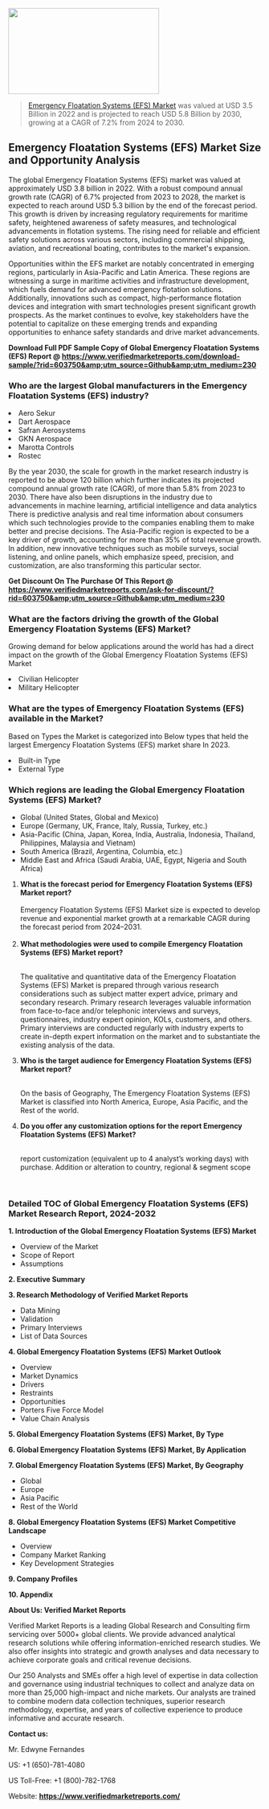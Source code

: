<img src="https://ffe5etoiles.com/wp-content/uploads/2024/12/MST1-300x171.png" alt="" width="300" height="171" class="alignnone size-medium wp-image-20088" /><blockquote><p><p><a href="https://www.verifiedmarketreports.com/download-sample/?rid=603750&utm_source=Github&utm_medium=230" target="_blank">Emergency Floatation Systems (EFS) Market</a> was valued at USD 3.5 Billion in 2022 and is projected to reach USD 5.8 Billion by 2030, growing at a CAGR of 7.2% from 2024 to 2030.</p></blockquote><p><h2>Emergency Floatation Systems (EFS) Market Size and Opportunity Analysis</h2> <p>The global Emergency Floatation Systems (EFS) market was valued at approximately USD 3.8 billion in 2022. With a robust compound annual growth rate (CAGR) of 6.7% projected from 2023 to 2028, the market is expected to reach around USD 5.3 billion by the end of the forecast period. This growth is driven by increasing regulatory requirements for maritime safety, heightened awareness of safety measures, and technological advancements in flotation systems. The rising need for reliable and efficient safety solutions across various sectors, including commercial shipping, aviation, and recreational boating, contributes to the market's expansion.</p> <p>Opportunities within the EFS market are notably concentrated in emerging regions, particularly in Asia-Pacific and Latin America. These regions are witnessing a surge in maritime activities and infrastructure development, which fuels demand for advanced emergency flotation solutions. Additionally, innovations such as compact, high-performance flotation devices and integration with smart technologies present significant growth prospects. As the market continues to evolve, key stakeholders have the potential to capitalize on these emerging trends and expanding opportunities to enhance safety standards and drive market advancements.</p> </p><p class=""><strong>Download Full PDF Sample Copy of Global Emergency Floatation Systems (EFS) Report @ <a href="https://www.verifiedmarketreports.com/download-sample/?rid=603750&amp;utm_source=Github&amp;utm_medium=230" target="_blank">https://www.verifiedmarketreports.com/download-sample/?rid=603750&amp;utm_source=Github&amp;utm_medium=230</a></strong></p><h3 id="" class="">Who are the largest Global manufacturers in the Emergency Floatation Systems (EFS) industry?</h3><p><li>Aero Sekur</li><li> Dart Aerospace</li><li> Safran Aerosystems</li><li> GKN Aerospace</li><li> Marotta Controls</li><li> Rostec</li></p><div class=""><div class="" dir="" data-message-author-role="" data-message-id="" data-message-model-slug=""><div class=""><div class=""><div class=""><div class="" dir="" data-message-author-role="" data-message-id="" data-message-model-slug=""><div class=""><div class=""><p>By the year 2030, the scale for growth in the market research industry is reported to be above 120 billion which further indicates its projected compound annual growth rate (CAGR), of more than 5.8% from 2023 to 2030. There have also been disruptions in the industry due to advancements in machine learning, artificial intelligence and data analytics There is predictive analysis and real time information about consumers which such technologies provide to the companies enabling them to make better and precise decisions. The Asia-Pacific region is expected to be a key driver of growth, accounting for more than 35% of total revenue growth. In addition, new innovative techniques such as mobile surveys, social listening, and online panels, which emphasize speed, precision, and customization, are also transforming this particular sector.</p><p><strong>Get Discount On The Purchase Of This Report @&nbsp; <a href="https://www.verifiedmarketreports.com/ask-for-discount/?rid=603750&amp;utm_source=Github&amp;utm_medium=230" target="_blank">https://www.verifiedmarketreports.com/ask-for-discount/?rid=603750&amp;utm_source=Github&amp;utm_medium=230</a></strong></p></div></div></div></div></div></div></div></div><h3 id="" class="">What are the factors driving the growth of the Global Emergency Floatation Systems (EFS) Market?</h3><p id="" class="">Growing demand for below applications around the world has had a direct impact on the growth of the Global Emergency Floatation Systems (EFS) Market</p><p id="" class=""><li>Civilian Helicopter</li><li> Military Helicopter</li></p><h3 id="" class="">What are the types of Emergency Floatation Systems (EFS) available in the Market?</h3><p id="" class="">Based on Types the Market is categorized into Below types that held the largest Emergency Floatation Systems (EFS) market share In 2023.</p><p id="" class=""><li>Built-in Type</li><li> External Type</li></p><h3 id="" class="">Which regions are leading the Global Emergency Floatation Systems (EFS) Market?</h3><ul><li>Global (United States, Global and Mexico)</li><li>Europe (Germany, UK, France, Italy, Russia, Turkey, etc.)</li><li>Asia-Pacific (China, Japan, Korea, India, Australia, Indonesia, Thailand, Philippines, Malaysia and Vietnam)</li><li>South America (Brazil, Argentina, Columbia, etc.)</li><li>Middle East and Africa (Saudi Arabia, UAE, Egypt, Nigeria and South Africa)</li></ul><p><ol><li><strong>What is the forecast period for Emergency Floatation Systems (EFS) Market report?<br /></strong><br /><span data-sheets-root="1" data-sheets-value="{&quot;1&quot;:2,&quot;2&quot;:&quot;XXXX size is expected to develop revenue and exponential market growth at a remarkable CAGR during the forecast period from 2024&ndash;2030.&quot;}" data-sheets-userformat="{&quot;2&quot;:12674,&quot;4&quot;:{&quot;1&quot;:2,&quot;2&quot;:16776960},&quot;10&quot;:2,&quot;11&quot;:0,&quot;15&quot;:&quot;Arial&quot;,&quot;16&quot;:12}">Emergency Floatation Systems (EFS) Market size is expected to develop revenue and exponential market growth at a remarkable CAGR during the forecast period from 2024&ndash;2031.</span><br /><br /></li><li><strong>What methodologies were used to compile Emergency Floatation Systems (EFS) Market report?<br /><br /></strong><p>The qualitative and quantitative data of the&nbsp;Emergency Floatation Systems (EFS) Market is prepared through various research considerations such as subject matter expert advice, primary and secondary research. Primary research leverages valuable information from face-to-face and/or telephonic interviews and surveys, questionnaires, industry expert opinion, KOLs, customers, and others. Primary interviews are conducted regularly with industry experts to create in-depth expert information on the market and to substantiate the existing analysis of the data.&nbsp;</p></li><li><strong>Who is the target audience for Emergency Floatation Systems (EFS) Market report?<br /><br /></strong><p>On the basis of Geography, The&nbsp;Emergency Floatation Systems (EFS) Market is classified into North America, Europe, Asia Pacific, and the Rest of the world.</p></li><li><strong>Do you offer any customization options for the report Emergency Floatation Systems (EFS) Market?<br /><br /></strong><p>report customization (equivalent up to 4 analyst&rsquo;s working days) with purchase. Addition or alteration to country, regional &amp; segment scope</p><p>&nbsp;</p></li></ol></p><h3 id="" class="">Detailed TOC of Global Emergency Floatation Systems (EFS) Market Research Report, 2024-2032</h3><p id="" class=""><strong>1. Introduction of the Global Emergency Floatation Systems (EFS) Market</strong></p><ul><li>Overview of the Market</li><li>Scope of Report</li><li>Assumptions</li></ul><p id="" class=""><strong>2. Executive Summary</strong></p><p id="" class=""><strong>3. Research Methodology of&nbsp;Verified Market Reports</strong></p><ul><li>Data Mining</li><li>Validation</li><li>Primary Interviews</li><li>List of Data Sources</li></ul><p id="" class=""><strong>4. Global Emergency Floatation Systems (EFS) Market Outlook</strong></p><ul><li>Overview</li><li>Market Dynamics</li><li>Drivers</li><li>Restraints</li><li>Opportunities</li><li>Porters Five Force Model</li><li>Value Chain Analysis</li></ul><p id="" class=""><strong>5. Global Emergency Floatation Systems (EFS) Market, By&nbsp;Type</strong></p><p id="" class=""><strong>6. Global Emergency Floatation Systems (EFS) Market, By Application</strong></p><p id="" class=""><strong>7. Global Emergency Floatation Systems (EFS) Market, By Geography</strong></p><ul><li>Global</li><li>Europe</li><li>Asia Pacific</li><li>Rest of the World</li></ul><p id="" class=""><strong>8. Global Emergency Floatation Systems (EFS) Market Competitive Landscape</strong></p><ul><li>Overview</li><li>Company Market Ranking</li><li>Key Development Strategies</li></ul><p id="" class=""><strong>9. Company Profiles</strong></p><p id="" class=""><strong>10. Appendix</strong></p><p id="" class=""><strong>About Us: Verified Market Reports</strong></p><p id="" class="">Verified Market Reports is a leading Global Research and Consulting firm servicing over 5000+ global clients. We provide advanced analytical research solutions while offering information-enriched research studies. We also offer insights into strategic and growth analyses and data necessary to achieve corporate goals and critical revenue decisions.</p><p id="" class="">Our 250 Analysts and SMEs offer a high level of expertise in data collection and governance using industrial techniques to collect and analyze data on more than 25,000 high-impact and niche markets. Our analysts are trained to combine modern data collection techniques, superior research methodology, expertise, and years of collective experience to produce informative and accurate research.</p><p id="" class=""><strong>Contact us:</strong></p><p id="" class="">Mr. Edwyne Fernandes</p><p id="" class="">US: +1 (650)-781-4080</p><p id="" class="">US Toll-Free: +1 (800)-782-1768</p><p id="" class="">Website: <a target="" data-test-app-aware-link=""><strong>https://www.verifiedmarketreports.com/</strong></a></p>
